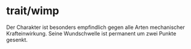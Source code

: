 # trait/wimp

Der Charakter ist besonders empfindlich gegen alle Arten mechanischer Krafteinwirkung. Seine Wundschwelle ist permanent um zwei Punkte gesenkt.
